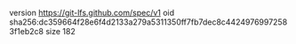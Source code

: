 version https://git-lfs.github.com/spec/v1
oid sha256:dc359664f28e6f4d2133a279a5311350ff7fb7dec8c44249769972583f1eb2c8
size 182

